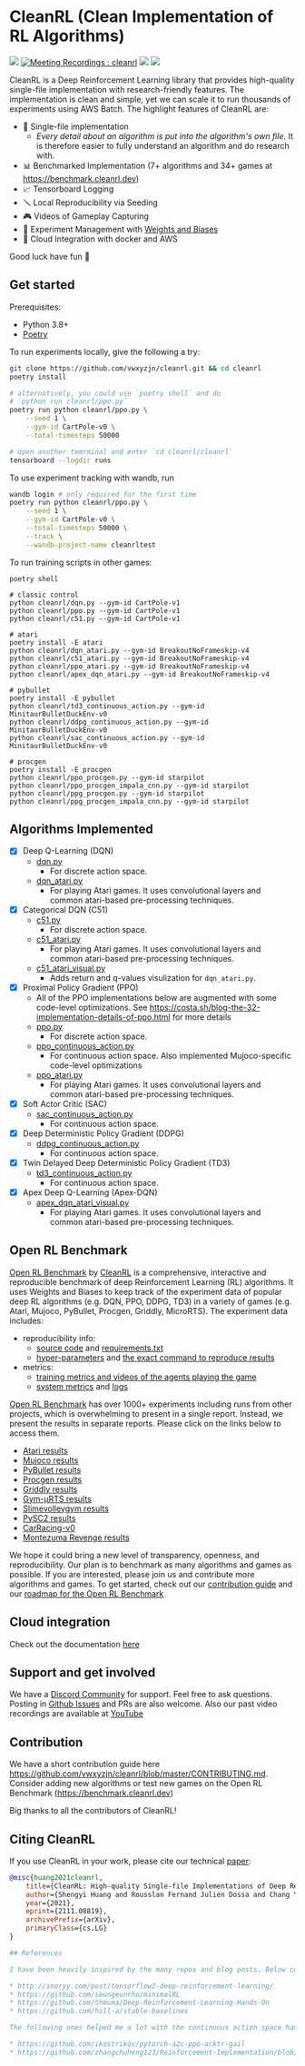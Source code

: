 # CleanRL (Clean Implementation of RL Algorithms)

[<img src="https://img.shields.io/badge/discord-cleanrl-green?label=Discord&logo=discord&logoColor=ffffff&labelColor=7289DA&color=2c2f33">](https://discord.gg/D6RCjA6sVT)
[![Meeting Recordings : cleanrl](https://img.shields.io/badge/meeting%20recordings-cleanrl-green?logo=youtube&logoColor=ffffff&labelColor=FF0000&color=282828&style=flat?label=healthinesses)](https://www.youtube.com/watch?v=dm4HdGujpPs&list=PLQpKd36nzSuMynZLU2soIpNSMeXMplnKP&index=2)
[<img src="https://github.com/vwxyzjn/cleanrl/workflows/build/badge.svg">](
https://github.com/vwxyzjn/cleanrl/actions)
[<img src="https://badge.fury.io/py/cleanrl.svg">](
https://pypi.org/project/cleanrl/)





CleanRL is a Deep Reinforcement Learning library that provides high-quality single-file implementation with research-friendly features. The implementation is clean and simple, yet we can scale it to run thousands of experiments using AWS Batch. The highlight features of CleanRL are:



* 📜 Single-file implementation
   * *Every detail about an algorithm is put into the algorithm's own file.* It is therefore easier to fully understand an algorithm and do research with.
* 📊 Benchmarked Implementation (7+ algorithms and 34+ games at https://benchmark.cleanrl.dev)
* 📈 Tensorboard Logging
* 🪛 Local Reproducibility via Seeding
* 🎮 Videos of Gameplay Capturing
* 🧫 Experiment Management with [Weights and Biases](https://wandb.ai/site)
* 💸 Cloud Integration with docker and AWS 

Good luck have fun :rocket:

## Get started

Prerequisites:
* Python 3.8+
* [Poetry](https://python-poetry.org)

To run experiments locally, give the following a try:

```bash
git clone https://github.com/vwxyzjn/cleanrl.git && cd cleanrl
poetry install

# alternatively, you could use `poetry shell` and do
# `python run cleanrl/ppo.py`
poetry run python cleanrl/ppo.py \
    --seed 1 \
    --gym-id CartPole-v0 \
    --total-timesteps 50000

# open another temrminal and enter `cd cleanrl/cleanrl`
tensorboard --logdir runs
```

To use experiment tracking with wandb, run
```bash
wandb login # only required for the first time
poetry run python cleanrl/ppo.py \
    --seed 1 \
    --gym-id CartPole-v0 \
    --total-timesteps 50000 \
    --track \
    --wandb-project-name cleanrltest
```

To run training scripts in other games:
```
poetry shell

# classic control
python cleanrl/dqn.py --gym-id CartPole-v1
python cleanrl/ppo.py --gym-id CartPole-v1
python cleanrl/c51.py --gym-id CartPole-v1

# atari
poetry install -E atari
python cleanrl/dqn_atari.py --gym-id BreakoutNoFrameskip-v4
python cleanrl/c51_atari.py --gym-id BreakoutNoFrameskip-v4
python cleanrl/ppo_atari.py --gym-id BreakoutNoFrameskip-v4
python cleanrl/apex_dqn_atari.py --gym-id BreakoutNoFrameskip-v4

# pybullet
poetry install -E pybullet
python cleanrl/td3_continuous_action.py --gym-id MinitaurBulletDuckEnv-v0
python cleanrl/ddpg_continuous_action.py --gym-id MinitaurBulletDuckEnv-v0
python cleanrl/sac_continuous_action.py --gym-id MinitaurBulletDuckEnv-v0

# procgen
poetry install -E procgen
python cleanrl/ppo_procgen.py --gym-id starpilot
python cleanrl/ppo_procgen_impala_cnn.py --gym-id starpilot
python cleanrl/ppg_procgen.py --gym-id starpilot
python cleanrl/ppg_procgen_impala_cnn.py --gym-id starpilot
```


## Algorithms Implemented
- [x] Deep Q-Learning (DQN)
    * [dqn.py](https://github.com/vwxyzjn/cleanrl/blob/master/cleanrl/dqn.py)
        * For discrete action space.
    * [dqn_atari.py](https://github.com/vwxyzjn/cleanrl/blob/master/cleanrl/dqn_atari.py)
        * For playing Atari games. It uses convolutional layers and common atari-based pre-processing techniques.
- [x] Categorical DQN (C51)
    * [c51.py](https://github.com/vwxyzjn/cleanrl/blob/master/cleanrl/c51.py)
        * For discrete action space.
    * [c51_atari.py](https://github.com/vwxyzjn/cleanrl/blob/master/cleanrl/c51_atari.py)
        * For playing Atari games. It uses convolutional layers and common atari-based pre-processing techniques.
    * [c51_atari_visual.py](https://github.com/vwxyzjn/cleanrl/blob/master/cleanrl/c51_atari_visual.py)
        * Adds return and q-values visulization for `dqn_atari.py`.
- [x] Proximal Policy Gradient (PPO) 
    * All of the PPO implementations below are augmented with some code-level optimizations. See https://costa.sh/blog-the-32-implementation-details-of-ppo.html for more details
    * [ppo.py](https://github.com/vwxyzjn/cleanrl/blob/master/cleanrl/ppo.py)
        * For discrete action space.
    * [ppo_continuous_action.py](https://github.com/vwxyzjn/cleanrl/blob/master/cleanrl/ppo_continuous_action.py)
        * For continuous action space. Also implemented Mujoco-specific code-level optimizations
    * [ppo_atari.py](https://github.com/vwxyzjn/cleanrl/blob/master/cleanrl/ppo_atari.py)
        * For playing Atari games. It uses convolutional layers and common atari-based pre-processing techniques.
- [x] Soft Actor Critic (SAC)
    * [sac_continuous_action.py](https://github.com/vwxyzjn/cleanrl/blob/master/cleanrl/sac_continuous_action.py)
        * For continuous action space.
- [x] Deep Deterministic Policy Gradient (DDPG)
    * [ddpg_continuous_action.py](https://github.com/vwxyzjn/cleanrl/blob/master/cleanrl/ddpg_continuous_action.py)
        * For continuous action space.
- [x] Twin Delayed Deep Deterministic Policy Gradient (TD3)
    * [td3_continuous_action.py](https://github.com/vwxyzjn/cleanrl/blob/master/cleanrl/td3_continuous_action.py)
        * For continuous action space.
- [x] Apex Deep Q-Learning (Apex-DQN)
    * [apex_dqn_atari_visual.py](https://github.com/vwxyzjn/cleanrl/blob/master/cleanrl/apex_dqn_atari_visual.py)
        * For playing Atari games. It uses convolutional layers and common atari-based pre-processing techniques.

## Open RL Benchmark

[Open RL Benchmark](https://wandb.ai/cleanrl/cleanrl.benchmark/reports/Open-RL-Benchmark-0-5-0---Vmlldzo0MDcxOA) by [CleanRL](https://github.com/vwxyzjn/cleanrl) is a comprehensive, interactive and reproducible benchmark of deep Reinforcement Learning (RL) algorithms. It uses Weights and Biases to keep track of the experiment data of popular deep RL algorithms (e.g. DQN, PPO, DDPG, TD3) in a variety of games (e.g. Atari, Mujoco, PyBullet, Procgen, Griddly, MicroRTS). The experiment data includes:

- reproducibility info:
    - [source code](https://app.wandb.ai/cleanrl/cleanrl.benchmark/runs/2jrqfugg/code?workspace=user-costa-huang) and [requirements.txt](https://app.wandb.ai/cleanrl/cleanrl.benchmark/runs/2jrqfugg/files/requirements.txt)
    - [](https://app.wandb.ai/cleanrl/cleanrl.benchmark/runs/2jrqfugg/code?workspace=user-costa-huang)﻿[hyper-parameters](https://app.wandb.ai/cleanrl/cleanrl.benchmark/runs/2jrqfugg/overview?workspace=user-costa-huang) and [the exact command to reproduce results](https://app.wandb.ai/cleanrl/cleanrl.benchmark/runs/2jrqfugg/overview?workspace=user-costa-huang)
- metrics:
    - [training metrics and videos of the agents playing the game](https://app.wandb.ai/cleanrl/cleanrl.benchmark/runs/2jrqfugg?workspace=user-costa-huang)
    - [system metrics](https://app.wandb.ai/cleanrl/cleanrl.benchmark/runs/2jrqfugg/system?workspace=user-costa-huang) and [logs](https://app.wandb.ai/cleanrl/cleanrl.benchmark/runs/2jrqfugg/logs?workspace=user-costa-huang)

[Open RL Benchmark](https://wandb.ai/cleanrl/cleanrl.benchmark/reports/Open-RL-Benchmark-0-5-0---Vmlldzo0MDcxOA) has over 1000+ experiments including runs from other projects, which is overwhelming to present in a single report. Instead, we present the results in separate reports. Please click on the links below to access them.

- [Atari results](https://wandb.ai/cleanrl/cleanrl.benchmark/reports/Atari--VmlldzoxMTExNTI)
- [Mujoco results](https://wandb.ai/cleanrl/cleanrl.benchmark/reports/Mujoco--VmlldzoxODE0NjE)
- [PyBullet results](https://wandb.ai/cleanrl/cleanrl.benchmark/reports/PyBullet-and-Other-Continuous-Action-Tasks--VmlldzoxODE0NzY)
- [Procgen results](https://wandb.ai/cleanrl/cleanrl.benchmark/reports/Procgen-New--Vmlldzo0NDUyMTg)
- [Griddly results](https://wandb.ai/griddly/griddly-paper-generalize?workspace=user-costa-huang)
- [Gym-μRTS results](https://wandb.ai/vwxyzjn/gym-microrts-paper/reports/Gym-RTS-Toward-Affordable-Deep-Reinforcement-Learning-Research-in-Real-time-Strategy-Games--Vmlldzo2MDIzMTg)
- [Slimevolleygym results](https://wandb.ai/cleanrl/cleanrl.benchmark/reports/Slimevolleygym--Vmlldzo0ODA1MjA)
- [PySC2 results](https://wandb.ai/cleanrl/cleanrl.benchmark/reports/Gym-pysc2-Benchmark--VmlldzoyNTEyMTc)
- [CarRacing-v0](https://wandb.ai/cleanrl/cleanrl.benchmark/reports/CarRacing-v0--VmlldzoyNDUwMzU)
- [Montezuma Revenge results](https://wandb.ai/cleanrl/cleanrl.benchmark/reports/Montezuma-Revenge--Vmlldzo1MDYxNTk)


We hope it could bring a new level of transparency, openness, and reproducibility. Our plan is to 
benchmark as many algorithms and games as possible. If you are interested, please join us and contribute
more algorithms and games. To get started, check out our [contribution guide](https://github.com/vwxyzjn/cleanrl/blob/master/CONTRIBUTING.md) and our [roadmap for the Open RL Benchmark](https://github.com/vwxyzjn/cleanrl/projects/1)


## Cloud integration

Check out the documentation [here](https://github.com/vwxyzjn/cleanrl/tree/master/cloud)


## Support and get involved

We have a [Discord Community](https://discord.gg/D6RCjA6sVT) for support. Feel free to ask questions. Posting in [Github Issues](https://github.com/vwxyzjn/cleanrl/issues) and PRs are also welcome. Also our past video recordings are available at [YouTube](https://www.youtube.com/watch?v=dm4HdGujpPs&list=PLQpKd36nzSuMynZLU2soIpNSMeXMplnKP&index=2)

<!-- In addition, we also have a monthly development cycle to implement new RL algorithms. Feel free to participate or ask questions there, too. You can sign up for our mailing list at our [Google Groups](https://groups.google.com/forum/#!forum/rlimplementation/join) to receive event RVSP which contains the Hangout video call address every week.  -->

## Contribution

We have a short contribution guide here https://github.com/vwxyzjn/cleanrl/blob/master/CONTRIBUTING.md. Consider adding new algorithms 
or test new games on the Open RL Benchmark (https://benchmark.cleanrl.dev)

Big thanks to all the contributors of CleanRL!


## Citing CleanRL

If you use CleanRL in your work, please cite our technical [paper](https://arxiv.org/abs/2111.08819):

```bibtex
@misc{huang2021cleanrl,
    title={CleanRL: High-quality Single-file Implementations of Deep Reinforcement Learning Algorithms}, 
    author={Shengyi Huang and Rousslan Fernand Julien Dossa and Chang Ye and Jeff Braga},
    year={2021},
    eprint={2111.08819},
    archivePrefix={arXiv},
    primaryClass={cs.LG}
}

## References

I have been heavily inspired by the many repos and blog posts. Below contains a incomplete list of them.

* http://inoryy.com/post/tensorflow2-deep-reinforcement-learning/
* https://github.com/seungeunrho/minimalRL
* https://github.com/Shmuma/Deep-Reinforcement-Learning-Hands-On
* https://github.com/hill-a/stable-baselines

The following ones helped me a lot with the continuous action space handling:

* https://github.com/ikostrikov/pytorch-a2c-ppo-acktr-gail
* https://github.com/zhangchuheng123/Reinforcement-Implementation/blob/master/code/ppo.py
